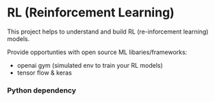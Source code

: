 # RL (Reinforcement Learning)

This project helps to understand and build RL (re-inforcement learning) models.

Provide opportunties with open source ML libaries/frameworks:
  - openai gym (simulated env to train your RL models)
  - tensor flow & keras

### Python dependency 


